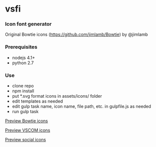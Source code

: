 # vsfi
### Icon font generator
Original Bowtie icons (https://github.com/jimlamb/Bowtie) by @jimlamb

### Prerequisites
- nodejs 4.1+
- python 2.7

### Use
- clone repo
- npm install
- put *.svg format icons in assets/icons/ folder
- edit templates as needed
- edit gulp task name, icon name, file path, etc. in gulpfile.js as needed
- run gulp task

[Preview Bowtie icons](http://htmlpreview.github.io/?https://github.com/chryw/vsfi/blob/master/bowtie.html)

[Preview VSCOM icons](http://htmlpreview.github.io/?https://github.com/chryw/vsfi/blob/master/vscom.html)

[Preview social icons](http://htmlpreview.github.io/?https://github.com/chryw/vsfi/blob/master/vssocial.html)
